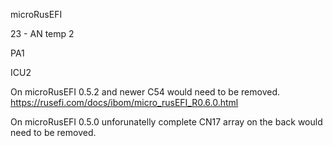 microRusEFI

23 - AN temp 2

PA1

ICU2


On microRusEFI 0.5.2 and newer C54 would need to be removed. https://rusefi.com/docs/ibom/micro_rusEFI_R0.6.0.html

On microRusEFI 0.5.0 unforunatelly complete CN17 array on the back would need to be removed.
